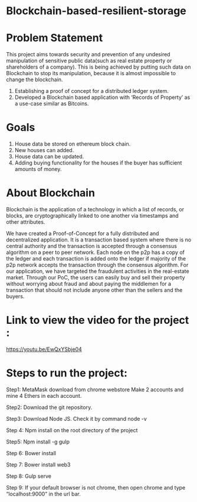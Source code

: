 # Blockchain-based-resilient-storage
# Problem Statement

This project aims towards security and prevention of any undesired manipulation of sensitive public data(such as real estate property or shareholders of a company). This is being achieved by putting such data on Blockchain to stop its manipulation, because it is almost impossible to change the blockchain.

1. Establishing a proof of concept for a distributed ledger system.
2. Developed a Blockchain based application with ‘Records of Property’ as a use-case similar as Bitcoins.

# Goals

1. House data be stored on ethereum block chain.
2. New houses can added.
3. House data can be updated.
4. Adding buying functionality for the houses if the buyer has sufficient amounts of money.
  
# About Blockchain

Blockchain is the application of a technology in which a list of records, or blocks, are cryptographically linked to one another via timestamps and other attributes. 

We have created a Proof-of-Concept for a fully distributed and decentralized application. It is a transaction based system where there is no central authority and the transaction is accepted through a consensus algorithm on a peer to peer network. Each node on the p2p has a copy of the ledger and each transaction is added onto the ledger if majority of the p2p network accepts the transaction through the consensus algorithm. For our application, we have targeted the fraudulent activities in the real-estate market. Through our PoC, the users can easily buy and sell their property without worrying about fraud and about paying the middlemen for a transaction that should not include anyone other than the sellers and the  buyers.
  
# Link to view the video for the project : 
https://youtu.be/EwQxYSbje04
 
# Steps to run the project:

Step1:
MetaMask download from chrome webstore
Make 2 accounts and mine 4 Ethers in each account.

Step2:
Download the git repository.

Step3:
Download Node JS. Check   it by command node -v

Step 4:
Npm install on the root directory of the project

Step5:
Npm install -g gulp

Step 6:
Bower install

Step 7:
Bower install web3

Step 8:
Gulp serve

Step 9:
If your default browser is not chrome, then open chrome and type “localhost:9000” in the url bar.
